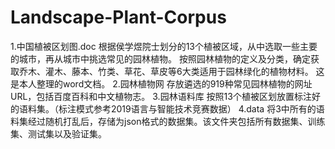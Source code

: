 # Landscape-Plant-Corpus
1.中国植被区划图.doc
  根据侯学煜院士划分的13个植被区域，从中选取一些主要的城市，再从城市中挑选常见的园林植物。
  按照园林植物的定义及分类，确定获取乔木、灌木、藤本、竹类、草花、草皮等6大类适用于园林绿化的植物材料。
  这是本人整理的word文档。
2.园林植物网
  存放遴选的919种常见园林植物的网址URL，包括百度百科和中文植物志。
3.园林语料库
  按照13个植被区划放置标注好的语料集。（标注模式参考2019语言与智能技术竞赛数据）
4.data
  将3中所有的语料集经过随机打乱后，存储为json格式的数据集。该文件夹包括所有数据集、训练集、测试集以及验证集。
